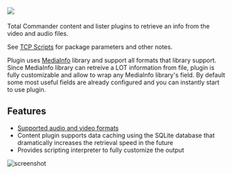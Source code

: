 # [![](https://img.shields.io/chocolatey/v/tcp-mediainfo.svg?color=red&label=tcp-mediainfo)](https://chocolatey.org/packages/tcp-mediainfo)

Total Commander content and lister plugins to retrieve an info from the video and audio files.

See [TCP Scripts](https://chocolatey.org/packages/tcps) for package parameters and other notes.

Plugin uses [MediaInfo](http://mediainfo.sourceforge.net) library and support all formats that library support.
Since MediaInfo library can retreive a LOT information from file, plugin is fully customizable and allow to wrap any MediaInfo library's field. By default some most useful fields are already configured and you can instantly start to use plugin. 

## Features

- [Supported audio and video formats](http://mediainfo.sourceforge.net/Support/Formats)
- Content plugin supports data caching using the SQLite database that dramatically increases the retrieval speed in the future
- Provides scripting interpreter to fully customize the output

![screenshot](https://cdn.rawgit.com/majkinetor/chocolatey/master/tcp/tcp-mediainfo/screenshot.png)
